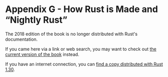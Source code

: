 # Appendix G - How Rust is Made and “Nightly Rust”

The 2018 edition of the book is no longer distributed with Rust's documentation.

If you came here via a link or web search, you may want to check out [the current
version of the book](../appendix-07-nightly-rust.html) instead.

If you have an internet connection, you can [find a copy distributed with
Rust
1.30](https://doc.rust-lang.org/1.30.0/book/2018-edition/appendix-07-nightly-rust.html).